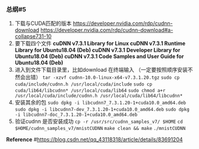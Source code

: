 ### 总纲#5
1. 下载与CUDA匹配的版本
https://developer.nvidia.com/rdp/cudnn-download
https://developer.nvidia.com/rdp/cudnn-download#a-collapse731-10
2. 要下载四个文件
**cuDNN v7.3.1 Library for Linux
cuDNN v7.3.1 Runtime Library for Ubuntu18.04 (Deb)
cuDNN v7.3.1 Developer Library for Ubuntu18.04 (Deb)
cuDNN v7.3.1 Code Samples and User Guide for Ubuntu18.04 (Deb)**
3. 进入到文件下载目录里，比如download
在终端输入 （一定要按照顺序安装不然会出错）
`tar -xzvf cudnn-10.0-linux-x64-v7.3.1.20.tgz`
`sudo cp cuda/include/cudnn.h /usr/local/cuda/include`
`sudo cp cuda/lib64/libcudnn* /usr/local/cuda/lib64`
`sudo chmod a+r /usr/local/cuda/include/cudnn.h /usr/local/cuda/lib64/libcudnn*`
4. 安装其余的包
`sudo dpkg -i libcudnn7_7.3.1.20-1+cuda10.0_amd64.deb`
`sudo dpkg -i libcudnn7-dev_7.3.1.20-1+cuda10.0_amd64.deb`
`sudo dpkg -i libcudnn7-doc_7.3.1.20-1+cuda10.0_amd64.deb`
5. 验证cudnn 是否安装成功
`cp -r /usr/src/cudnn_samples_v7/ $HOME`
`cd $HOME/cudnn_samples_v7/mnistCUDNN`
`make clean && make`
`./mnistCUDNN`

**Reference**
#https://blog.csdn.net/qq_43118318/article/details/83691204